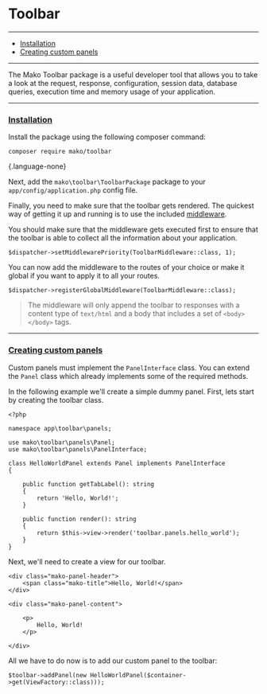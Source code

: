 # Toolbar

--------------------------------------------------------

* [Installation](#installation)
* [Creating custom panels](#creating_custom_panels)

--------------------------------------------------------

The Mako Toolbar package is a useful developer tool that allows you to take a look at the request, response, configuration, session data, database queries, execution time and memory usage of your application.

--------------------------------------------------------

### <a id="installation" href="#installation">Installation</a>

Install the package using the following composer command:

```
composer require mako/toolbar
```
{.language-none}

Next, add the `mako\toolbar\ToolbarPackage` package to your `app/config/application.php` config file.

Finally, you need to make sure that the toolbar gets rendered. The quickest way of getting it up and running is to use the included [middleware](:base_url:/docs/:version:/routing-and-controllers:routing#route_middleware).

You should make sure that the middleware gets executed first to ensure that the toolbar is able to collect all the information about your application.

```
$dispatcher->setMiddlewarePriority(ToolbarMiddleware::class, 1);
```

You can now add the middleware to the routes of your choice or make it global if you want to apply it to all your routes.

```
$dispatcher->registerGlobalMiddleware(ToolbarMiddleware::class);
```

> The middleware will only append the toolbar to responses with a content type of `text/html` and a body that includes a set of `<body></body>` tags.

--------------------------------------------------------

### <a id="creating_custom_panels" href="#creating_custom_panels">Creating custom panels</a>

Custom panels must implement the `PanelInterface` class. You can extend the `Panel` class which already implements some of the required methods.

In the following example we'll create a simple dummy panel. First, lets start by creating the toolbar class.

```
<?php

namespace app\toolbar\panels;

use mako\toolbar\panels\Panel;
use mako\toolbar\panels\PanelInterface;

class HelloWorldPanel extends Panel implements PanelInterface
{

	public function getTabLabel(): string
	{
		return 'Hello, World!';
	}

	public function render(): string
	{
		return $this->view->render('toolbar.panels.hello_world');
	}
}
```

Next, we'll need to create a view for our toolbar.

```
<div class="mako-panel-header">
	<span class="mako-title">Hello, World!</span>
</div>

<div class="mako-panel-content">

	<p>
		Hello, World!
	</p>

</div>
```

All we have to do now is to add our custom panel to the toolbar:

```
$toolbar->addPanel(new HelloWorldPanel($container->get(ViewFactory::class)));
```
